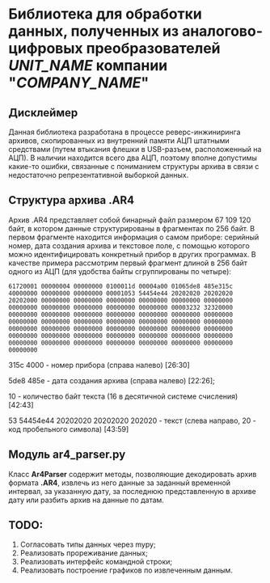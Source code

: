 # Библиотека для обработки данных, полученных из аналогово-цифровых преобразователей *UNIT_NAME* компании "*COMPANY_NAME*"

## Дисклеймер

Данная библиотека разработана в процессе реверс-инжиниринга архивов, скопированных из внутренний памяти АЦП штатными средствами (путем втыкания флешки в USB-разъем, расположенный на АЦП). В наличии находится всего два АЦП, поэтому вполне допустимы какие-то ошибки, связанные с пониманием структуры архива в связи с недостаточно репрезентативной выборкой данных.

## Структура архива .AR4

Архив .AR4 представляет собой бинарный файл размером 67 109 120 байт, в котором данные структурированы в фрагментах по 256 байт. В первом фрагменте находится информация о самом приборе: серийный номер, дата создания архива и текстовое поле, с помощью которого можно идентифицировать конкретный прибор в других программах. В качестве примера рассмотрим первый фрагмент длиной в 256 байт одного из АЦП (для удобства байты сгруппированы по четыре):

`61720001 00000004 00000000 0100011d 00004a00 01065de8 485e315c 40000000 00000000 00000000 00001053 54454e44 20202020 20202020 20202000 00000000 00000000 00000000 00000000 00000000 00000000 00000000 00000000 00000000 00000000 00000000 00003232 32320000 00000000 00000000 00000000 00000000 00000000 00000000 00000000 00000000 00000000 00000000 00000000 00000000 00000000 00000000 00000000 00000000 00000000 00000000 00000000 00000000 00000000 00000000 00000000 00000000 00000000 00000000 00000000 00000000 00000000 00000000 00000000 00000000 00000000 00000000 00000000 00000000`

315c 4000 - номер прибора (справа налево) [26:30]

5de8 485e - дата создания архива (справа налево) [22:26];

10 - количество байт текста (16 в десятичной системе счисления) [42:43]

53 54454e44 20202020 20202020 202020 - текст (слева направо, 20 - код пробельного символа) [43:59]

## Модуль ar4_parser.py

Класс **Ar4Parser** содержит методы, позволяющие декодировать архив формата **.AR4**, извлечь из него данные за заданный временной интервал, за указанную дату, за последнюю представленную в архиве дату или разбить архив на данные по датам.

## TODO:

1. Согласовать типы данных через mypy;
2. Реализовать прореживание данных;
3. Реализовать интерфейс командной строки;
4. Реализовать построение графиков по извлеченным данным.
